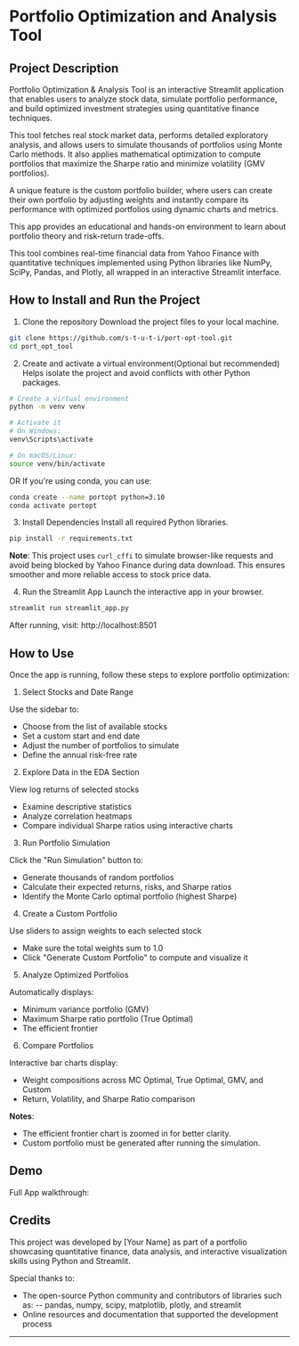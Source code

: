 # Portfolio Optimization and Analysis Tool

## Project Description

Portfolio Optimization & Analysis Tool is an interactive Streamlit application that enables users to analyze stock data, simulate portfolio performance, and build optimized investment strategies using quantitative finance techniques.

This tool fetches real stock market data, performs detailed exploratory analysis, and allows users to simulate thousands of portfolios using Monte Carlo methods. It also applies mathematical optimization to compute portfolios that maximize the Sharpe ratio and minimize volatility (GMV portfolios).

A unique feature is the custom portfolio builder, where users can create their own portfolio by adjusting weights and instantly compare its performance with optimized portfolios using dynamic charts and metrics.

This app provides an educational and hands-on environment to learn about portfolio theory and risk-return trade-offs.

This tool combines real-time financial data from Yahoo Finance with quantitative techniques implemented using Python libraries like NumPy, SciPy, Pandas, and Plotly, all wrapped in an interactive Streamlit interface.

## How to Install and Run the Project

1. Clone the repository
   Download the project files to your local machine.

```bash 
git clone https://github.com/s-t-u-t-i/port-opt-tool.git
cd port_opt_tool
```

2. Create and activate a virtual environment(Optional but recommended)
   Helps isolate the project and avoid conflicts with other Python packages.

```bash
# Create a virtual environment
python -m venv venv

# Activate it
# On Windows:
venv\Scripts\activate

# On macOS/Linux:
source venv/bin/activate
```

OR If you're using conda, you can use:

```bash
conda create --name portopt python=3.10
conda activate portopt
```

3. Install Dependencies
   Install all required Python libraries.

```bash
pip install -r requirements.txt
```
**Note**: This project uses `curl_cffi` to simulate browser-like requests and avoid being blocked by Yahoo Finance during data download. This ensures smoother and more reliable access to stock price data.


4. Run the Streamlit App
   Launch the interactive app in your browser.

```bash
streamlit run streamlit_app.py
```

After running, visit: http://localhost:8501

## How to Use

   Once the app is running, follow these steps to explore portfolio optimization:

1. Select Stocks and Date Range

Use the sidebar to:
- Choose from the list of available stocks
- Set a custom start and end date
- Adjust the number of portfolios to simulate
- Define the annual risk-free rate

2. Explore Data in the EDA Section

View log returns of selected stocks
- Examine descriptive statistics
- Analyze correlation heatmaps
- Compare individual Sharpe ratios using interactive charts

3. Run Portfolio Simulation

Click the "Run Simulation" button to:
- Generate thousands of random portfolios
- Calculate their expected returns, risks, and Sharpe ratios
- Identify the Monte Carlo optimal portfolio (highest Sharpe)

4. Create a Custom Portfolio

Use sliders to assign weights to each selected stock
- Make sure the total weights sum to 1.0
- Click "Generate Custom Portfolio" to compute and visualize it

5. Analyze Optimized Portfolios

Automatically displays:
- Minimum variance portfolio (GMV)
- Maximum Sharpe ratio portfolio (True Optimal)
- The efficient frontier

6. Compare Portfolios

Interactive bar charts display:
- Weight compositions across MC Optimal, True Optimal, GMV, and Custom
- Return, Volatility, and Sharpe Ratio comparison

**Notes**:
- The efficient frontier chart is zoomed in for better clarity.
- Custom portfolio must be generated after running the simulation.

## Demo

Full App walkthrough:

## Credits

This project was developed by [Your Name] as part of a portfolio showcasing quantitative finance, data analysis, and interactive visualization skills using Python and Streamlit.

Special thanks to:
- The open-source Python community and contributors of libraries such as:
-- pandas, numpy, scipy, matplotlib, plotly, and streamlit
- Online resources and documentation that supported the development process
----

